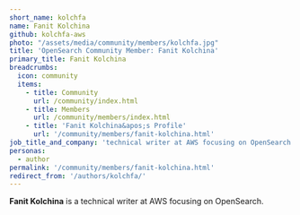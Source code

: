 ```yaml
---
short_name: kolchfa
name: Fanit Kolchina
github: kolchfa-aws
photo: "/assets/media/community/members/kolchfa.jpg"
title: 'OpenSearch Community Member: Fanit Kolchina'
primary_title: Fanit Kolchina
breadcrumbs:
  icon: community
  items:
    - title: Community
      url: /community/index.html
    - title: Members
      url: /community/members/index.html
    - title: 'Fanit Kolchina&apos;s Profile'
      url: '/community/members/fanit-kolchina.html'
job_title_and_company: 'technical writer at AWS focusing on OpenSearch'
personas:
  - author
permalink: '/community/members/fanit-kolchina.html'
redirect_from: '/authors/kolchfa/'
---
```


**Fanit Kolchina** is a technical writer at AWS focusing on OpenSearch.